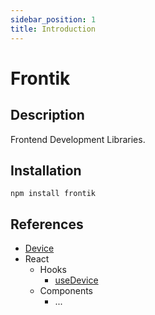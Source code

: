 ```yaml
---
sidebar_position: 1
title: Introduction
---
```


# Frontik

## Description

Frontend Development Libraries.

## Installation

```
npm install frontik
```

## References

- [Device](/docs/Device)
- React
    - Hooks
        - [useDevice](/docs/React/Hooks/useDevice)
    - Components
        - ...

